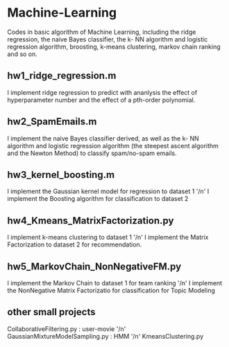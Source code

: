 # Machine-Learning
Codes in basic algorithm of  Machine Learning, including the ridge regression, the naive Bayes classifier, the k- NN algorithm and logistic regression algorithm, broosting, k-means clustering, markov chain ranking and so on.

## hw1_ridge_regression.m
I implement ridge regression to predict with ananlysis the effect of hyperparameter number and the effect of a pth-order polynomial.

## hw2_SpamEmails.m
I implement the naive Bayes classifier derived, as well as the k- NN algorithm and logistic regression algorithm (the steepest ascent algorithm and the Newton Method) to classify spam/no-spam emails.

## hw3_kernel_boosting.m
I implement the Gaussian kernel model for regression to dataset 1 '/n'
I implement the Boosting algorithm for classification to dataset 2

## hw4_Kmeans_MatrixFactorization.py
I implement k-means clustering to dataset 1 '/n'
I implement the Matrix Factorization to dataset 2 for recommendation.

## hw5_MarkovChain_NonNegativeFM.py
I implement the Markov Chain to dataset 1 for team ranking '/n'
I implement the NonNegative Matrix Factorizatio for classification for Topic Modeling

## other small projects
CollaborativeFiltering.py : user-movie '/n'
GaussianMixtureModelSampling.py : HMM '/n'
KmeansClustering.py
